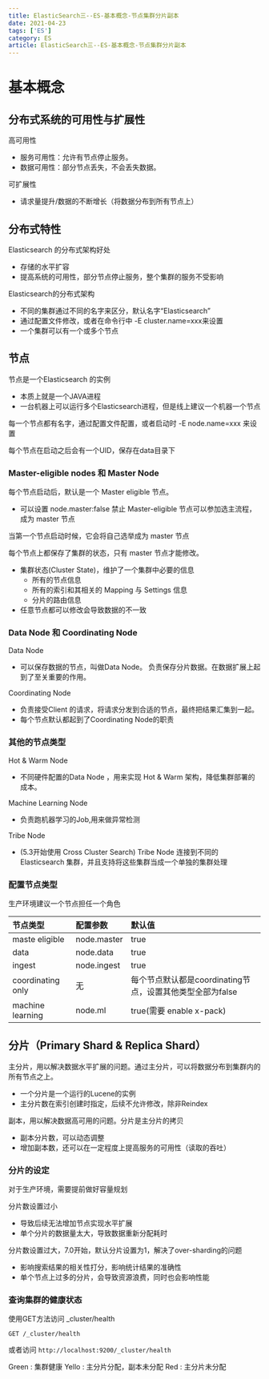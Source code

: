 ```yaml
---
title: ElasticSearch三--ES-基本概念-节点集群分片副本
date: 2021-04-23
tags: ['ES']
category: ES
article: ElasticSearch三--ES-基本概念-节点集群分片副本
---
```


# 基本概念

## 分布式系统的可用性与扩展性

高可用性

- 服务可用性：允许有节点停止服务。
- 数据可用性：部分节点丢失，不会丢失数据。

可扩展性

- 请求量提升/数据的不断增长（将数据分布到所有节点上）

## 分布式特性

Elasticsearch 的分布式架构好处
- 存储的水平扩容
- 提高系统的可用性，部分节点停止服务，整个集群的服务不受影响

Elasticsearch的分布式架构
- 不同的集群通过不同的名字来区分，默认名字“Elasticsearch”
- 通过配置文件修改，或者在命令行中 -E cluster.name=xxx来设置
- 一个集群可以有一个或多个节点

## 节点

节点是一个Elasticsearch 的实例
- 本质上就是一个JAVA进程
- 一台机器上可以运行多个Elasticsearch进程，但是线上建议一个机器一个节点

每一个节点都有名字，通过配置文件配置，或者启动时 -E node.name=xxx 来设置

每个节点在启动之后会有一个UID，保存在data目录下

### Master-eligible nodes 和 Master Node

每个节点启动后，默认是一个 Master eligible 节点。
- 可以设置 node.master:false 禁止
Master-eligible 节点可以参加选主流程，成为 master 节点

当第一个节点启动时候，它会将自己选举成为 master 节点

每个节点上都保存了集群的状态，只有 master 节点才能修改。
- 集群状态(Cluster State)，维护了一个集群中必要的信息
    - 所有的节点信息
    - 所有的索引和其相关的 Mapping 与 Settings 信息
    - 分片的路由信息
- 任意节点都可以修改会导致数据的不一致


### Data Node 和 Coordinating Node

Data Node

- 可以保存数据的节点，叫做Data Node。 负责保存分片数据。在数据扩展上起到了至关重要的作用。

Coordinating Node
- 负责接受Client 的请求，将请求分发到合适的节点，最终把结果汇集到一起。
- 每个节点默认都起到了Coordinating Node的职责


### 其他的节点类型

Hot & Warm Node
- 不同硬件配置的Data Node ，用来实现 Hot & Warm 架构，降低集群部署的成本。

Machine Learning Node
- 负责跑机器学习的Job,用来做异常检测

Tribe Node
- (5.3开始使用 Cross Cluster Search) Tribe Node 连接到不同的Elasticsearch 集群，并且支持将这些集群当成一个单独的集群处理

### 配置节点类型

生产环境建议一个节点担任一个角色

|节点类型|配置参数|默认值|
|:----    |:---|:----- |
|maste eligible| node.master| true|
|data          | node.data  | true|
|ingest        | node.ingest| true|
|coordinating only| 无| 每个节点默认都是coordinating节点，设置其他类型全部为false|
|machine learning| node.ml | true(需要 enable x-pack)|

## 分片（Primary Shard & Replica Shard）

主分片，用以解决数据水平扩展的问题。通过主分片，可以将数据分布到集群内的所有节点之上。
- 一个分片是一个运行的Lucene的实例
- 主分片数在索引创建时指定，后续不允许修改，除非Reindex

副本，用以解决数据高可用的问题。分片是主分片的拷贝
- 副本分片数，可以动态调整
- 增加副本数，还可以在一定程度上提高服务的可用性（读取的吞吐）

### 分片的设定

对于生产环境，需要提前做好容量规划

分片数设置过小
- 导致后续无法增加节点实现水平扩展
- 单个分片的数据量太大，导致数据重新分配耗时

分片数设置过大，7.0开始，默认分片设置为1，解决了over-sharding的问题
- 影响搜索结果的相关性打分，影响统计结果的准确性
- 单个节点上过多的分片，会导致资源浪费，同时也会影响性能

### 查询集群的健康状态

使用GET方法访问 _cluster/health

```
GET /_cluster/health
```

或者访问 `http://localhost:9200/_cluster/health`

Green : 集群健康
Yello : 主分片分配，副本未分配
Red   : 主分片未分配



